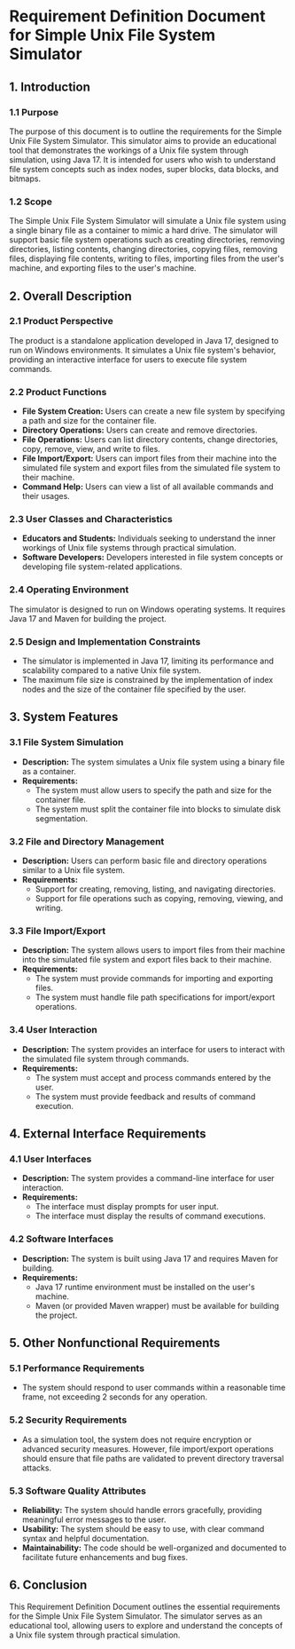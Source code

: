 # Requirement Definition Document for Simple Unix File System Simulator

## 1. Introduction

### 1.1 Purpose
The purpose of this document is to outline the requirements for the Simple Unix File System Simulator. This simulator aims to provide an educational tool that demonstrates the workings of a Unix file system through simulation, using Java 17. It is intended for users who wish to understand file system concepts such as index nodes, super blocks, data blocks, and bitmaps.

### 1.2 Scope
The Simple Unix File System Simulator will simulate a Unix file system using a single binary file as a container to mimic a hard drive. The simulator will support basic file system operations such as creating directories, removing directories, listing contents, changing directories, copying files, removing files, displaying file contents, writing to files, importing files from the user's machine, and exporting files to the user's machine.

## 2. Overall Description

### 2.1 Product Perspective
The product is a standalone application developed in Java 17, designed to run on Windows environments. It simulates a Unix file system's behavior, providing an interactive interface for users to execute file system commands.

### 2.2 Product Functions
- **File System Creation:** Users can create a new file system by specifying a path and size for the container file.
- **Directory Operations:** Users can create and remove directories.
- **File Operations:** Users can list directory contents, change directories, copy, remove, view, and write to files.
- **File Import/Export:** Users can import files from their machine into the simulated file system and export files from the simulated file system to their machine.
- **Command Help:** Users can view a list of all available commands and their usages.

### 2.3 User Classes and Characteristics
- **Educators and Students:** Individuals seeking to understand the inner workings of Unix file systems through practical simulation.
- **Software Developers:** Developers interested in file system concepts or developing file system-related applications.

### 2.4 Operating Environment
The simulator is designed to run on Windows operating systems. It requires Java 17 and Maven for building the project.

### 2.5 Design and Implementation Constraints
- The simulator is implemented in Java 17, limiting its performance and scalability compared to a native Unix file system.
- The maximum file size is constrained by the implementation of index nodes and the size of the container file specified by the user.

## 3. System Features

### 3.1 File System Simulation
- **Description:** The system simulates a Unix file system using a binary file as a container.
- **Requirements:**
  - The system must allow users to specify the path and size for the container file.
  - The system must split the container file into blocks to simulate disk segmentation.

### 3.2 File and Directory Management
- **Description:** Users can perform basic file and directory operations similar to a Unix file system.
- **Requirements:**
  - Support for creating, removing, listing, and navigating directories.
  - Support for file operations such as copying, removing, viewing, and writing.

### 3.3 File Import/Export
- **Description:** The system allows users to import files from their machine into the simulated file system and export files back to their machine.
- **Requirements:**
  - The system must provide commands for importing and exporting files.
  - The system must handle file path specifications for import/export operations.

### 3.4 User Interaction
- **Description:** The system provides an interface for users to interact with the simulated file system through commands.
- **Requirements:**
  - The system must accept and process commands entered by the user.
  - The system must provide feedback and results of command execution.

## 4. External Interface Requirements

### 4.1 User Interfaces
- **Description:** The system provides a command-line interface for user interaction.
- **Requirements:**
  - The interface must display prompts for user input.
  - The interface must display the results of command executions.

### 4.2 Software Interfaces
- **Description:** The system is built using Java 17 and requires Maven for building.
- **Requirements:**
  - Java 17 runtime environment must be installed on the user's machine.
  - Maven (or provided Maven wrapper) must be available for building the project.

## 5. Other Nonfunctional Requirements

### 5.1 Performance Requirements
- The system should respond to user commands within a reasonable time frame, not exceeding 2 seconds for any operation.

### 5.2 Security Requirements
- As a simulation tool, the system does not require encryption or advanced security measures. However, file import/export operations should ensure that file paths are validated to prevent directory traversal attacks.

### 5.3 Software Quality Attributes
- **Reliability:** The system should handle errors gracefully, providing meaningful error messages to the user.
- **Usability:** The system should be easy to use, with clear command syntax and helpful documentation.
- **Maintainability:** The code should be well-organized and documented to facilitate future enhancements and bug fixes.

## 6. Conclusion
This Requirement Definition Document outlines the essential requirements for the Simple Unix File System Simulator. The simulator serves as an educational tool, allowing users to explore and understand the concepts of a Unix file system through practical simulation.
